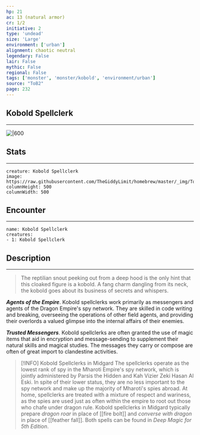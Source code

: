 ```yaml
---
hp: 21
ac: 13 (natural armor)
cr: 1/2
initiative: 2
type: 'undead'    
size: 'Large'
environment: ['urban']
alignment: chaotic neutral
legendary: False
lair: False
mythic: False
regional: False
tags: ['monster', 'monster/kobold', 'environment/urban']
source: "ToB2"
page: 232
---
```


## Kobold Spellclerk
---

![|600](https://raw.githubusercontent.com/TheGiddyLimit/homebrew/master/_img/ToB2/creature/Kobold%20Spellclerk.webp)

## Stats
---

```statblock
creature: Kobold Spellclerk
image: https://raw.githubusercontent.com/TheGiddyLimit/homebrew/master/_img/ToB2/creature/token/Kobold%20Spellclerk%20%28Token%29.png
columnHeight: 500
columnWidth: 500
```

## Encounter
---

```encounter-table
name: Kobold Spellclerk
creatures:
- 1: Kobold Spellclerk
```

## Description
---
>The reptilian snout peeking out from a deep hood is the only hint that this cloaked figure is a kobold. A fang charm dangling from its neck, the kobold goes about its business of secrets and whispers.

**_Agents of the Empire_**. Kobold spellclerks work primarily as messengers and agents of the Dragon Empire's spy network. They are skilled in code writing and breaking, overseeing the operations of other field agents, and providing their overlords a valued glimpse into the internal affairs of their enemies.

**_Trusted Messengers_**. Kobold spellclerks are often granted the use of magic items that aid in encryption and message-sending to supplement their natural skills and magical studies. The messages they carry or compose are often of great import to clandestine activities.


> [!INFO] Kobold Spellclerks in Midgard
>The spellclerks operate as the lowest rank of spy in the Mharoti Empire's spy network, which is jointly administered by Parsis the Hidden and Kah Vizier Zeki Hasan Al Eski. In spite of their lower status, they are no less important to the spy network and make up the majority of Mharoti's spies abroad. At home, spellclerks are treated with a mixture of respect and wariness, as the spies are used just as often within the empire to root out those who chafe under dragon rule.
>Kobold spellclerks in Midgard typically prepare _dragon roar_ in place of [[fire bolt]] and _converse with dragon_ in place of [[feather fall]]. Both spells can be found in _Deep Magic for 5th Edition_.




